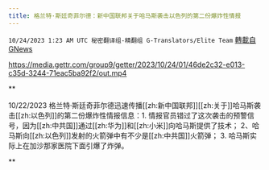 ```yaml
---
title: 格兰特·斯廷奇菲尔德：新中国联邦关于哈马斯袭击以色列的第二份爆炸性情报
---
```

`10/24/2023 1:23 AM UTC 秘密翻译组-精翻组 G-Translators/Elite Team` [轉載自GNews](https://gnews.org/articles/1872117)


https://media.gettr.com/group9/getter/2023/10/24/01/46de2c32-e013-c35d-3244-71eac5ba92f2/out.mp4

**

10/22/2023 格兰特·斯廷奇菲尔德迅速传播[[zh:新中国联邦]][[zh:关于]]哈马斯袭击[[zh:以色列]]的第二份爆炸性情报信息：1. 情报官员错过了这次袭击的预警信号，因为[[zh:中共国]]通过[[zh:华为]]和[[zh:小米]]向哈马斯提供了技术； 2、哈马斯向[[zh:以色列]]发射的火箭弹中有不少是[[zh:中共国]]火箭弹； 3. 哈马斯实际上在加沙那家医院下面引爆了炸弹。

**
